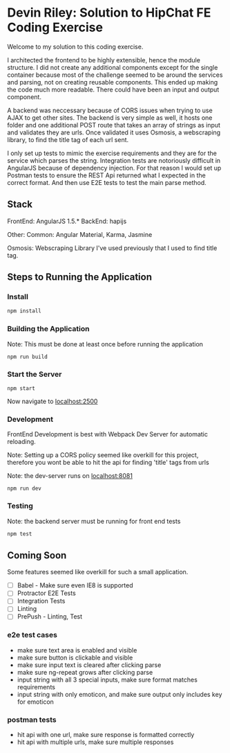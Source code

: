 
# Devin Riley: Solution to HipChat FE Coding Exercise

Welcome to my solution to this coding exercise.

I architected the frontend to be highly extensible, hence the module structure. I did not create any additional components except for the single container because most of the challenge seemed to be around the services and parsing, not on creating reusable components. This ended up making the code much more readable. There could have been an input and output component.

A backend was neccessary because of CORS issues when trying to use AJAX to get other sites. The backend is very simple as well, it hosts one folder and one additional POST route that takes an array of strings as input and validates they are urls. Once validated it uses Osmosis, a webscraping library, to find the title tag of each url sent.

I only set up tests to mimic the exercise requirements and they are for the service which parses the string. Integration tests are notoriously difficult in AngularJS because of dependency injection. For that reason I would set up Postman tests to ensure the REST Api returned what I expected in the correct format. And then use E2E tests to test the main parse method.

## Stack
FrontEnd: AngularJS 1.5.*
BackEnd: hapijs

Other:
Common: Angular Material, Karma, Jasmine

Osmosis: Webscraping Library I've used previously that I used to find title tag.

## Steps to Running the Application

### Install

```sh
npm install
```

### Building the Application
Note: This must be done at least once before running the application
```
npm run build
```

### Start the Server
```
npm start
```

Now navigate to [localhost:2500](http://localhost:2500)

### Development
FrontEnd Development is best with Webpack Dev Server for automatic reloading.

Note: Setting up a CORS policy seemed like overkill for this project, therefore you wont be able to hit the api for finding 'title' tags from urls

Note: the dev-server runs on [localhost:8081](http://localhost:8081)
```
npm run dev
```

### Testing
Note: the backend server must be running for front end tests
```sh
npm test
```

## Coming Soon

Some features seemed like overkill for such a small application.

- [ ] Babel - Make sure even IE8 is supported
- [ ] Protractor E2E Tests
- [ ] Integration Tests
- [ ] Linting
- [ ] PrePush - Linting, Test

### e2e test cases
- make sure text area is enabled and visible
- make sure button is clickable and visible
- make sure input text is cleared after clicking parse
- make sure ng-repeat grows after clicking parse
- input string with all 3 special inputs, make sure format matches requirements
- input string with only emoticon, and make sure output only includes key for emoticon

### postman tests
- hit api with one url, make sure response is formatted correctly
- hit api with multiple urls, make sure multiple responses
